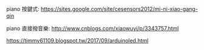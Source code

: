 piano 按鍵式:
https://sites.google.com/site/cesensors2012/mi-ni-xiao-gang-qin

piano 直接撥音樂:
http://www.cnblogs.com/xiaowuyi/p/3343757.html


https://timmy61109.blogspot.tw/2017/09/arduinoled.html
